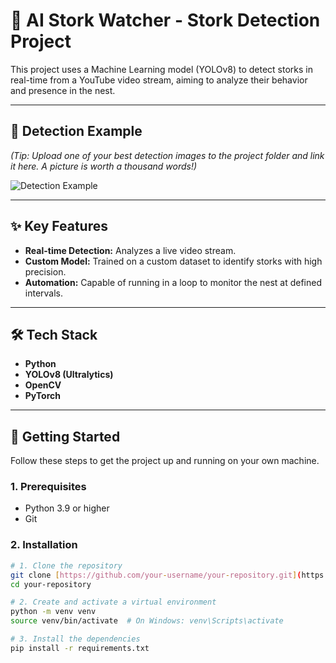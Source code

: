 # 🤖 AI Stork Watcher - Stork Detection Project

This project uses a Machine Learning model (YOLOv8) to detect storks in real-time from a YouTube video stream, aiming to analyze their behavior and presence in the nest.

---

## 📸 Detection Example
*(Tip: Upload one of your best detection images to the project folder and link it here. A picture is worth a thousand words!)*

![Detection Example](runs/detect/realtime/detection_20250723_173000.jpg)

---

## ✨ Key Features
- **Real-time Detection:** Analyzes a live video stream.
- **Custom Model:** Trained on a custom dataset to identify storks with high precision.
- **Automation:** Capable of running in a loop to monitor the nest at defined intervals.

---

## 🛠️ Tech Stack
- **Python**
- **YOLOv8 (Ultralytics)**
- **OpenCV**
- **PyTorch**

---

## 🚀 Getting Started

Follow these steps to get the project up and running on your own machine.

### 1. Prerequisites
- Python 3.9 or higher
- Git

### 2. Installation
```bash
# 1. Clone the repository
git clone [https://github.com/your-username/your-repository.git](https://github.com/your-username/your-repository.git)
cd your-repository

# 2. Create and activate a virtual environment
python -m venv venv
source venv/bin/activate  # On Windows: venv\Scripts\activate

# 3. Install the dependencies
pip install -r requirements.txt